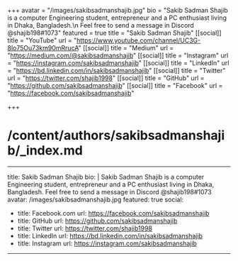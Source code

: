 +++
avatar = "/images/sakibsadmanshajib.jpg"
bio = "Sakib Sadman Shajib is a computer Engineering student, entrepreneur and a PC enthusiast living in Dhaka, Bangladesh.\n  Feel free to send a message in Discord @shajib198#1073"
featured = true
title = "Sakib Sadman Shajib"
[[social]]
title = "YouTube"
url = "https://www.youtube.com/channel/UC3G-8lo75Ou73km90mRrucA"
[[social]]
title = "Medium"
url = "https://medium.com/@sakibsadmanshajib"
[[social]]
title = "Instagram"
url = "https://instagram.com/sakibsadmanshajib"
[[social]]
title = "LinkedIn"
url = "https://bd.linkedin.com/in/sakibsadmanshajib"
[[social]]
title = "Twitter"
url = "https://twitter.com/shajib1998"
[[social]]
title = "GitHub"
url = "https://github.com/sakibsadmanshajib"
[[social]]
title = "Facebook"
url = "https://facebook.com/sakibsadmanshajib"

+++
# /content/authors/sakibsadmanshajib/_index.md
---
title: Sakib Sadman Shajib
bio: |
  Sakib Sadman Shajib is a computer Engineering student, entrepreneur and a PC enthusiast living in Dhaka, Bangladesh.
  Feel free to send a message in Discord @shajib198#1073
avatar: /images/sakibsadmanshajib.jpg
featured: true
social:
  - title: Facebook.com
    url: https://facebook.com/sakibsadmanshajib
  - title: GitHub
    url: https://github.com/sakibsadmanshajib
  - title: Twitter
    url: https://twitter.com/shajib1998
  - title: LinkedIn
    url: https://bd.linkedin.com/in/sakibsadmanshajib
  - title: Instagram
    url: https://instagram.com/sakibsadmanshajib
---